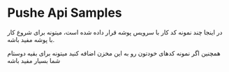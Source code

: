 # Pushe Api Samples

در اینجا چند نمونه کد کار با سرویس پوشه قرار داده شده است، میتونه برای شروع کار با پوشه مفید باشه.

همچنین اگر نمونه کدهای خودتون رو به این مخزن اضافه کنید میتونه برای بقیه دوستام شما بسیار مفید باشه


